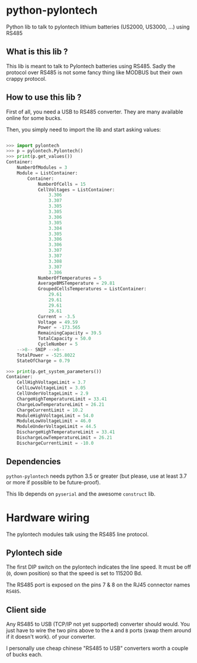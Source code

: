 # python-pylontech
Python lib to talk to pylontech lithium batteries (US2000, US3000, ...) using RS485

## What is this lib ?
This lib is meant to talk to Pylontech batteries using RS485. Sadly the protocol over RS485 is not some fancy thing like MODBUS but their own crappy protocol.

## How to use this lib ?
First of all, you need a USB to RS485 converter. They are many available online for some bucks.

Then, you simply need to import the lib and start asking values:
```python

>>> import pylontech
>>> p = pylontech.Pylontech()
>>> print(p.get_values())
Container:
    NumberOfModules = 3
    Module = ListContainer:
        Container:
            NumberOfCells = 15
            CellVoltages = ListContainer:
                3.306
                3.307
                3.305
                3.305
                3.306
                3.305
                3.304
                3.305
                3.306
                3.306
                3.307
                3.307
                3.308
                3.307
                3.306
            NumberOfTemperatures = 5
            AverageBMSTemperature = 29.81
            GroupedCellsTemperatures = ListContainer:
                29.61
                29.61
                29.61
                29.61
            Current = -3.5
            Voltage = 49.59
            Power = -173.565
            RemainingCapacity = 39.5
            TotalCapacity = 50.0
            CycleNumber = 5
    -->8-- SNIP -->8--
    TotalPower = -525.8022
    StateOfCharge = 0.79

>>> print(p.get_system_parameters())
Container: 
    CellHighVoltageLimit = 3.7
    CellLowVoltageLimit = 3.05
    CellUnderVoltageLimit = 2.9
    ChargeHighTemperatureLimit = 33.41
    ChargeLowTemperatureLimit = 26.21
    ChargeCurrentLimit = 10.2
    ModuleHighVoltageLimit = 54.0
    ModuleLowVoltageLimit = 46.0
    ModuleUnderVoltageLimit = 44.5
    DischargeHighTemperatureLimit = 33.41
    DischargeLowTemperatureLimit = 26.21
    DischargeCurrentLimit = -10.0
```

## Dependencies
`python-pylontech` needs python 3.5 or greater (but please, use at least 3.7 or more if possible to be future-proof).

This lib depends on `pyserial` and the awesome `construct` lib.

# Hardware wiring
The pylontech modules talk using the RS485 line protocol.
## Pylontech side
The first DIP switch on the pylontech indicates the line speed. It must be off (`0`, down position) so that the speed is set to 115200 Bd.

The RS485 port is exposed on the pins 7 & 8 on the RJ45 connector names `RS485`.

## Client side
Any RS485 to USB (TCP/IP not yet supported) converter should would. You just have to wire the two pins above to the `A` and `B` ports (swap them around if it doesn't work). of your converter.

I personally use cheap chinese "RS485 to USB" converters worth a couple of bucks each.

